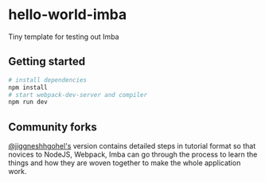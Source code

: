 # hello-world-imba

Tiny template for testing out Imba

## Getting started

```bash
# install dependencies
npm install
# start webpack-dev-server and compiler
npm run dev
```

## Community forks

[@jiggneshhgohel's](https://github.com/jiggneshhgohel/hello-world-imba)
version contains detailed steps in tutorial format so that novices to NodeJS, Webpack, Imba can go through the process to learn the things and how they are woven together to make the whole application work.
